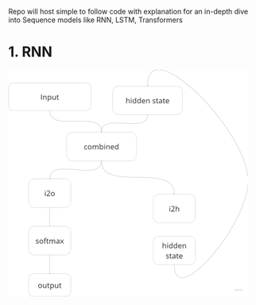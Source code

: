Repo will host simple to follow code with explanation for an in-depth dive into Sequence models like RNN, LSTM, Transformers

# 1. RNN
![RNN Image](imgs/RNN_schema.png)
